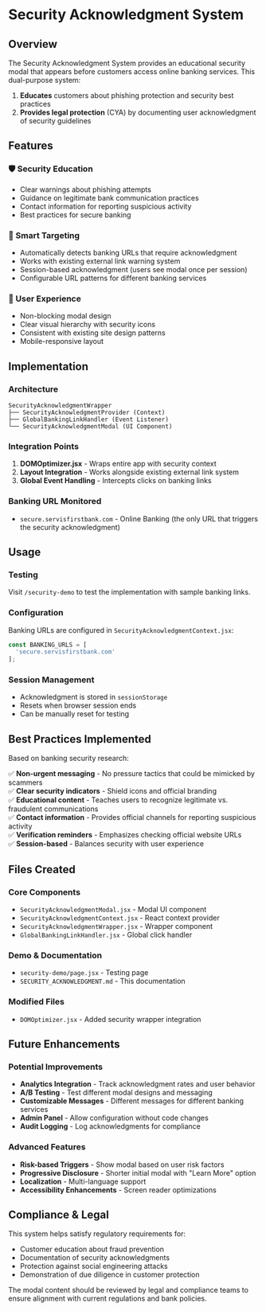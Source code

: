# Security Acknowledgment System

## Overview

The Security Acknowledgment System provides an educational security modal that appears before customers access online banking services. This dual-purpose system:

1. **Educates** customers about phishing protection and security best practices
2. **Provides legal protection** (CYA) by documenting user acknowledgment of security guidelines

## Features

### 🛡️ Security Education
- Clear warnings about phishing attempts
- Guidance on legitimate bank communication practices
- Contact information for reporting suspicious activity
- Best practices for secure banking

### 🎯 Smart Targeting
- Automatically detects banking URLs that require acknowledgment
- Works with existing external link warning system
- Session-based acknowledgment (users see modal once per session)
- Configurable URL patterns for different banking services

### 🚀 User Experience
- Non-blocking modal design
- Clear visual hierarchy with security icons
- Consistent with existing site design patterns
- Mobile-responsive layout

## Implementation

### Architecture

```
SecurityAcknowledgmentWrapper
├── SecurityAcknowledgmentProvider (Context)
├── GlobalBankingLinkHandler (Event Listener)
└── SecurityAcknowledgmentModal (UI Component)
```

### Integration Points

1. **DOMOptimizer.jsx** - Wraps entire app with security context
2. **Layout Integration** - Works alongside existing external link system
3. **Global Event Handling** - Intercepts clicks on banking links

### Banking URL Monitored

- `secure.servisfirstbank.com` - Online Banking (the only URL that triggers the security acknowledgment)

## Usage

### Testing

Visit `/security-demo` to test the implementation with sample banking links.

### Configuration

Banking URLs are configured in `SecurityAcknowledgmentContext.jsx`:

```javascript
const BANKING_URLS = [
  'secure.servisfirstbank.com'
];
```

### Session Management

- Acknowledgment is stored in `sessionStorage`
- Resets when browser session ends
- Can be manually reset for testing

## Best Practices Implemented

Based on banking security research:

✅ **Non-urgent messaging** - No pressure tactics that could be mimicked by scammers  
✅ **Clear security indicators** - Shield icons and official branding  
✅ **Educational content** - Teaches users to recognize legitimate vs. fraudulent communications  
✅ **Contact information** - Provides official channels for reporting suspicious activity  
✅ **Verification reminders** - Emphasizes checking official website URLs  
✅ **Session-based** - Balances security with user experience  

## Files Created

### Core Components
- `SecurityAcknowledgmentModal.jsx` - Modal UI component
- `SecurityAcknowledgmentContext.jsx` - React context provider
- `SecurityAcknowledgmentWrapper.jsx` - Wrapper component
- `GlobalBankingLinkHandler.jsx` - Global click handler

### Demo & Documentation
- `security-demo/page.jsx` - Testing page
- `SECURITY_ACKNOWLEDGMENT.md` - This documentation

### Modified Files
- `DOMOptimizer.jsx` - Added security wrapper integration

## Future Enhancements

### Potential Improvements
- **Analytics Integration** - Track acknowledgment rates and user behavior
- **A/B Testing** - Test different modal designs and messaging
- **Customizable Messages** - Different messages for different banking services
- **Admin Panel** - Allow configuration without code changes
- **Audit Logging** - Log acknowledgments for compliance

### Advanced Features
- **Risk-based Triggers** - Show modal based on user risk factors
- **Progressive Disclosure** - Shorter initial modal with "Learn More" option
- **Localization** - Multi-language support
- **Accessibility Enhancements** - Screen reader optimizations

## Compliance & Legal

This system helps satisfy regulatory requirements for:
- Customer education about fraud prevention
- Documentation of security acknowledgments  
- Protection against social engineering attacks
- Demonstration of due diligence in customer protection

The modal content should be reviewed by legal and compliance teams to ensure alignment with current regulations and bank policies.